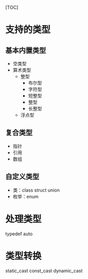 [TOC]

# 支持的类型

## 基本内置类型

- 空类型
- 算术类型
    - 整型
        - 布尔型
        - 字符型
        - 短整型
        - 整型
        - 长整型
    - 浮点型

## 复合类型

- 指针
- 引用
- 数组

## 自定义类型

- 类：class struct union
- 枚举：enum

# 处理类型

typedef auto

# 类型转换

static_cast const_cast dynamic_cast